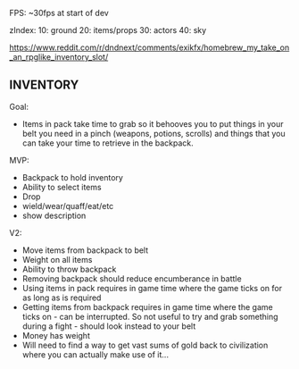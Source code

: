 FPS:
~30fps at start of dev

zIndex:
10: ground
20: items/props
30: actors
40: sky

https://www.reddit.com/r/dndnext/comments/exikfx/homebrew_my_take_on_an_rpglike_inventory_slot/

## INVENTORY

Goal:

- Items in pack take time to grab so it behooves you to put things in your belt you need in a pinch (weapons, potions, scrolls) and things that you can take your time to retrieve in the backpack.

MVP:

- Backpack to hold inventory
- Ability to select items
- Drop
- wield/wear/quaff/eat/etc
- show description

V2:

- Move items from backpack to belt
- Weight on all items
- Ability to throw backpack
- Removing backpack should reduce encumberance in battle
- Using items in pack requires in game time where the game ticks on for as long as is required
- Getting items from backpack requires in game time where the game ticks on - can be interrupted. So not useful to try and grab something during a fight - should look instead to your belt
- Money has weight
- Will need to find a way to get vast sums of gold back to civilization where you can actually make use of it...
